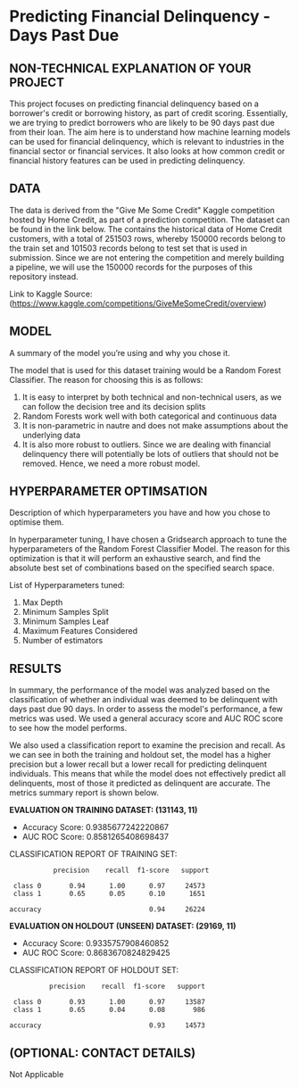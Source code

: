# Predicting Financial Delinquency - Days Past Due

## NON-TECHNICAL EXPLANATION OF YOUR PROJECT
This project focuses on predicting financial delinquency based on a borrower's credit or borrowing history, as part of credit scoring. Essentially, we are trying to predict borrowers who are likely to be 90 days past due from their loan. The aim here is to understand how machine learning models can be used for financial delinquency, which is relevant to industries in the financial sector or financial services. It also looks at how common credit or financial history features can be used in predicting delinquency.

## DATA
The data is derived from the "Give Me Some Credit" Kaggle competition hosted by Home Credit, as part of a prediction competition. The dataset can be found in the link below. The contains the historical data of Home Credit customers, with a total of 251503 rows, whereby 150000 records belong to the train set and 101503 records belong to test set that is used in submission. Since we are not entering the competition and merely building a pipeline, we will use the 150000 records for the purposes of this repository instead.

Link to Kaggle Source:
(https://www.kaggle.com/competitions/GiveMeSomeCredit/overview)


## MODEL 
A summary of the model you’re using and why you chose it. 

The model that is used for this dataset training would be a Random Forest Classifier. The reason for choosing this is as follows:

1. It is easy to interpret by both technical and non-technical users, as we can follow the decision tree and its decision splits
2. Random Forests work well with both categorical and continuous data
3. It is non-parametric in nautre and does not make assumptions about the underlying data
4. It is also more robust to outliers. Since we are dealing with financial delinquency there will potentially be lots of outliers that should not be removed. Hence, we need a more robust model.

## HYPERPARAMETER OPTIMSATION
Description of which hyperparameters you have and how you chose to optimise them. 

In hyperparameter tuning, I have chosen a Gridsearch approach to tune the hyperparameters of the Random Forest Classifier Model. The reason for this optimization is that it will perform an exhaustive search, and find the absolute best set of combinations based on the specified search space.

List of Hyperparameters tuned:
1. Max Depth
2. Minimum Samples Split
3. Minimum Samples Leaf
4. Maximum Features Considered
5. Number of estimators

## RESULTS
In summary, the performance of the model was analyzed based on the classification of whether an individual was deemed to be delinquent with days past due 90 days. In order to assess the model's performance, a few metrics was used. We used a general accuracy score and AUC ROC score to see how the model performs.

We also used a classification report to examine the precision and recall. As we can see in both the training and holdout set, the model has a higher precision but a lower recall but a lower recall for predicting delinquent individuals. This means that while the model does not effectively predict all delinquents, most of those it predicted as delinquent are accurate. The metrics summary report is shown below.

**EVALUATION ON TRAINING DATASET: (131143, 11)**

- Accuracy Score: 0.9385677242220867
- AUC ROC Score: 0.8581265408698437

CLASSIFICATION REPORT OF TRAINING SET:

               precision    recall  f1-score   support

     class 0       0.94      1.00      0.97     24573
     class 1       0.65      0.05      0.10      1651

    accuracy                           0.94     26224


**EVALUATION ON HOLDOUT (UNSEEN) DATASET: (29169, 11)**

- Accuracy Score: 0.9335757908460852
- AUC ROC Score: 0.8683670824829425

CLASSIFICATION REPORT OF HOLDOUT SET:

              precision    recall  f1-score   support

     class 0       0.93      1.00      0.97     13587
     class 1       0.65      0.04      0.08       986

    accuracy                           0.93     14573


## (OPTIONAL: CONTACT DETAILS)
Not Applicable

